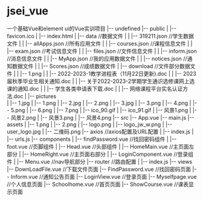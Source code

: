 # jsei_vue
一个基础Vue和element ui的Vue实训项目
|-- undefined
    |-- public
    |   |-- favicon.ico
    |   |-- index.html
    |   |-- data              //数据文件
    |   |   |-- 319211.json   //学生数据文件
    |   |   |-- allApps.json  //所有应用文件
    |   |   |-- courses.json  //课程信息文件
    |   |   |-- exam.json     //考试信息文件
    |   |   |-- files.json    //文件信息文件
    |   |   |-- inform.json   //消息信息文件
    |   |   |-- MyApp.json    //我的应用数据文件
    |   |   |-- notices.json  //通知数据文件
    |   |   |-- Scores.json   //成绩数据文件
    |   |-- download          //文件部分数据文件
    |   |   |-- 1.png
    |   |   |-- 2022-2023-1教学进程表（11月22日更新).doc
    |   |   |-- 2023届秋季毕业生相关通知.doc
    |   |   |-- 关于2022-2023-2学期学生通识选修课网上选课的通知.doc
    |   |   |-- 学生各类申请表下载.doc
    |   |   |-- 网络课程平台实名认证方法.doc
    |   |-- pictures          
    |       |-- 1.jpg
    |       |-- 1.png
    |       |-- 2.jpg
    |       |-- 2.png
    |       |-- 3.jpg
    |       |-- 3.png
    |       |-- 4.png
    |       |-- 5.png
    |       |-- 6.png
    |       |-- 7.png
    |       |-- ico_90.gif
    |       |-- ico_91.gif
    |       |-- 风景1.png
    |       |-- 风景2.png
    |       |-- 风景3.png
    |       |-- 风景4.png
    |-- src
        |-- App.vue
        |-- main.js
        |-- assets
        |   |-- 1.png
        |   |-- 2.png
        |   |-- logo.png
        |   |-- logo_jw_w.png
        |   |-- user_logo.jpg
        |   |-- 二维码.png
        |-- axios                     //axios配置及URL配置
        |   |-- index.js
        |   |-- urls.js
        |-- components
        |   |-- findPassword.vue      //找回密码组件
        |   |-- foot.vue              //页脚组件
        |   |-- Head.vue              //头部组件
        |   |-- HomeMain.vue          //主页面左部分
        |   |-- HomeRight.vue         //主页面右部分
        |   |-- LoginComponent.vue    //登录组件
        |   |-- Menu.vue              //nav导航部分
        |-- router                    //路由配置
        |   |-- index.js
        |-- views
            |-- DownLoadFile.vue      //下载文件页面
            |-- FindPassword.vue      //找回密码页面
            |-- Inform.vue            //通知公告页面
            |-- LoginView.vue         //登录页面
            |-- Myselfpage.vue        //个人信息页面
            |-- Schoolhome.vue        //首页页面
            |-- ShowCourse.vue        //课表显示页面
